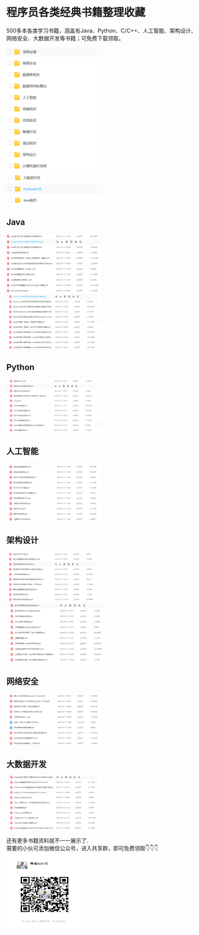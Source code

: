 # 程序员各类经典书籍整理收藏
500多本各类学习书籍，涵盖有Java、Python、C/C++、人工智能、架构设计、网络安全、大数据开发等书籍；可免费下载领取。

<img src="img_9.png" width="50%"/>
<img src="img_10.png" width="50%"/>

## Java
<img src="img_1.png" width="50%"/>
<img src="img_2.png" width="50%"/>

## Python
<img src="img_3.png" width="50%"/>


## 人工智能
<img src="img_4.png" width="50%"/>


## 架构设计
<img src="img_5.png" width="50%"/>
<img src="img_6.png" width="50%"/>

## 网络安全
<img src="img_7.png" width="50%"/>

## 大数据开发
<img src="img_8.png" width="50%"/>


还有更多书籍资料就不一一展示了.<br>
需要的小伙可添加微信公众号，进入共享群，即可免费领取👇👇👇<br>
<img src="img_12.png" width="200" height="200"/>